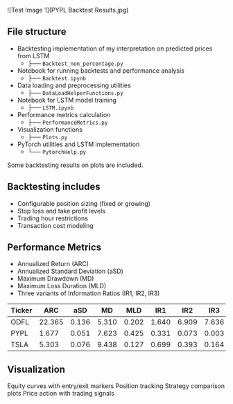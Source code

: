 ![Test Image 1](PYPL Backtest Results.jpg)

## File structure
- Backtesting implementation of my interpretation on predicted prices from LSTM
  - ├── `Backtest_non_percentage.py`
- Notebook for running backtests and performance analysis
  - ├── `Backtest.ipynb `                
- Data loading and preprocessing utilities
  - ├── `DataLoadHelperFunctions.py`
- Notebook for LSTM model training
  - ├── `LSTM.ipynb`                     
- Performance metrics calculation
  - ├── `PerformanceMetrics.py`          
- Visualization functions
  - ├── `Plots.py`                      
- PyTorch utilities and LSTM implementation
  - └── `PytorchHelp.py`
                  
Some backtesting results on plots are included.

## Backtesting includes
- Configurable position sizing (fixed or growing)
- Stop loss and take profit levels
- Trading hour restrictions
- Transaction cost modeling

## Performance Metrics
- Annualized Return (ARC)
- Annualized Standard Deviation (aSD)
- Maximum Drawdown (MD)
- Maximum Loss Duration (MLD)
- Three variants of Information Ratios (IR1, IR2, IR3)

| Ticker |  ARC  |  aSD  |   MD  |  MLD  |  IR1  |  IR2  |  IR3  |
|------|-------|-------|-------|-------|-------|-------|-------|
| ODFL | 22.365 | 0.136 | 5.310 | 0.202 | 1.640 | 6.909 | 7.636 |
| PYPL |  1.677 | 0.051 | 7.623 | 0.425 | 0.331 | 0.073 | 0.003 |
| TSLA |  5.303 | 0.076 | 9.438 | 0.127 | 0.699 | 0.393 | 0.164 |


## Visualization
Equity curves with entry/exit markers
Position tracking
Strategy comparison plots
Price action with trading signals
